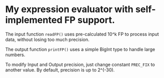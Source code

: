 # My expression evaluator with self-implemented FP support.

The input function `readFP()` uses pre-calculated 10^k FP to process input data, without losing too much precision.

The output function `printFP()` uses a simple BigInt type to handle large numbers.

To modify Input and Output precision, just change constant `PREC_FIX` to another value. By default, precision is up to 2^(-30).
